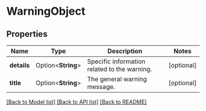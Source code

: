 # WarningObject

## Properties

Name | Type | Description | Notes
------------ | ------------- | ------------- | -------------
**details** | Option<**String**> | Specific information related to the warning. | [optional]
**title** | Option<**String**> | The general warning message. | [optional]

[[Back to Model list]](../README.md#documentation-for-models) [[Back to API list]](../README.md#documentation-for-api-endpoints) [[Back to README]](../README.md)


